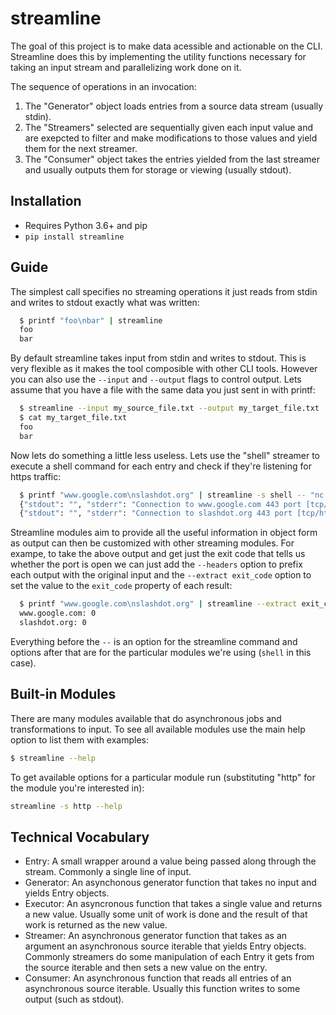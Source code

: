 streamline
============

The goal of this project is to make data acessible and actionable on the CLI. Streamline does this by implementing the utility functions necessary for taking an input stream and parallelizing work done on it.

The sequence of operations in an invocation:

1. The "Generator" object loads entries from a source data stream (usually stdin).
2. The "Streamers" selected are sequentially given each input value and are exepcted to filter and make modifications to those values and yield them for the next streamer.
3. The "Consumer" object takes the entries yielded from the last streamer and usually outputs them for storage or viewing (usually stdout).

## Installation

* Requires Python 3.6+ and pip
* `pip install streamline`

## Guide

The simplest call specifies no streaming operations it just reads from stdin and writes to stdout exactly what was written:

```bash
  $ printf "foo\nbar" | streamline
  foo
  bar
```

By default streamline takes input from stdin and writes to stdout. This is very flexible as it makes the tool composible with other CLI tools. However you can also use the `--input` and `--output` flags to control output. Lets assume that you have a file with the same data you just sent in with printf:

```bash
  $ streamline --input my_source_file.txt --output my_target_file.txt
  $ cat my_target_file.txt
  foo
  bar
```

Now lets do something a little less useless. Lets use the "shell" streamer to execute a shell command for each entry and check if they're listening for https traffic:

```bash
  $ printf "www.google.com\nslashdot.org" | streamline -s shell -- "nc -zv {value} 443"
  {"stdout": "", "stderr": "Connection to www.google.com 443 port [tcp/https] succeeded!\n", "exit_code": 0}
  {"stdout": "", "stderr": "Connection to slashdot.org 443 port [tcp/https] succeeded!\n", "exit_code": 0}
```

Streamline modules aim to provide all the useful information in object form as output can then be customized with other streaming modules. For exampe, to take the above output and get just the exit code that tells us whether the port is open we can just add the `--headers` option to prefix each output with the original input and the `--extract exit_code` option to set the value to the `exit_code` property of each result:

```bash
  $ printf "www.google.com\nslashdot.org" | streamline --extract exit_code --headers -s shell  -- "nc -zv {value} 443"
  www.google.com: 0
  slashdot.org: 0
```

Everything before the `--` is an option for the streamline command and options after that are for the particular modules we're using (`shell` in this case).


## Built-in Modules

There are many modules available that do asynchronous jobs and transformations to input.  To see all available modules use the main help option to list them with examples:

```bash
$ streamline --help
```

To get available options for a particular module run (substituting "http" for the module you're interested in):

```bash
streamline -s http --help
```


## Technical Vocabulary

* Entry: A small wrapper around a value being passed along through the stream. Commonly a single line of input.
* Generator: An asynchonous generator function that takes no input and yields Entry objects.
* Executor:  An asyncronous function that takes a single value and returns a new value. Usually some unit of work is done and the result of that work is returned as the new value.
* Streamer: An asynchronous generator function that takes as an argument an asynchronous source iterable that yields Entry objects. Commonly streamers do some manipulation of each Entry it gets from the source iterable and then sets a new value on the entry.
* Consumer: An asynchronous function that reads all entries of an asynchronous source iterable. Usually this function writes to some output (such as stdout).

